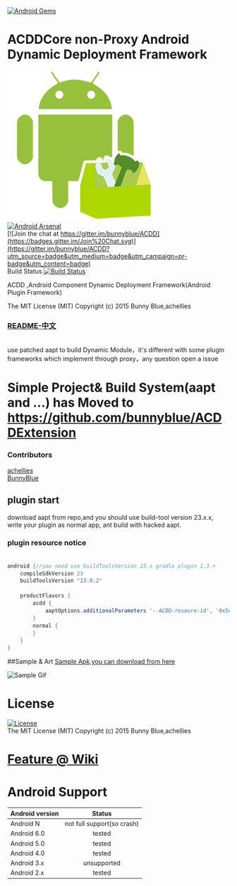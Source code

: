 [![Android Gems](http://www.android-gems.com/badge/bunnyblue/ACDD.svg?branch=master)](http://www.android-gems.com/lib/bunnyblue/ACDD)

# ACDDCore  non-Proxy  Android Dynamic Deployment Framework
![](art/ACDD_logo_full.png)<br>
 [![Android Arsenal](https://img.shields.io/badge/Android%20Arsenal-Android%20ACDD-brightgreen.svg?style=flat)](https://android-arsenal.com/details/1/2056)<br>
[![Join the chat at https://gitter.im/bunnyblue/ACDD](https://badges.gitter.im/Join%20Chat.svg)](https://gitter.im/bunnyblue/ACDD?utm_source=badge&utm_medium=badge&utm_campaign=pr-badge&utm_content=badge)<br>
 Build Status [![Build Status](https://travis-ci.org/bunnyblue/ACDD.svg?branch=master)](https://travis-ci.org/bunnyblue/ACDD)


ACDD ,Android Component Dynamic Deployment Framework(Android  Plugin Framework)<br>

The MIT License (MIT) Copyright (c) 2015 Bunny Blue,achellies<br>
### [README-中文](README-Zh.md)


  <br>use patched aapt  to build Dynamic Module，it's different with  some plugin frameworks which  implement through proxy，any  question open a issue</br>

# Simple Project& Build System(aapt and ...) has Moved to https://github.com/bunnyblue/ACDDExtension


### Contributors
[achellies](https://github.com/achellies)<br>
[BunnyBlue](https://github.com/bunnyblue)<br>

## plugin start
download aapt from repo,and  you should use build-tool version 23.x.x,
write your plugin as normal app, ant build  with  hacked aapt.
### plugin resource notice
```groovy

android {//you need use buildToolsVersion 23.x gradle plugin 1.3.+
    compileSdkVersion 23
    buildToolsVersion "23.0.2"

    productFlavors {
        acdd {
            aaptOptions.additionalParameters '--ACDD-resoure-id', '0x5e', '--ACDD-shared-resources', rootProject.file("public.xml").getAbsolutePath()
        }
        normal {
        }
    }
}
```

##Sample & Art
<a href="https://github.com/bunnyblue/ACDDExtension/blob/master/Dist/ACDDLauncher.apk">
  Sample Apk,you can download from here
</a>

![Sample Gif](https://github.com/bunnyblue/ACDDExtension/raw/master/art/demo.gif)

# License
 [![License](https://img.shields.io/badge/License-MIT%20License-brightgreen.svg)]()<br>
The MIT License (MIT) Copyright (c) 2015 Bunny Blue,achellies

# [Feature @ Wiki](https://github.com/bunnyblue/ACDD/wiki#feature)

# Android Support

| Android version        | Status           | 
| ------------- |:-------------:| 
| Android N      | not full support(so crash) | 
| Android 6.0      | tested | 
| Android 5.0     | tested      |   
| Android  4.0 | tested     |  
| Android 3.x | unsupported|
| Android 2.x | tested  |
